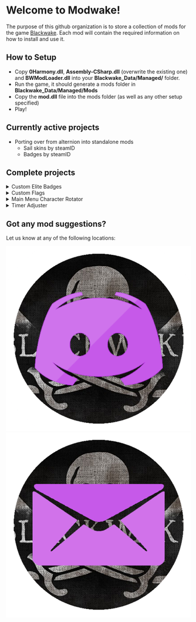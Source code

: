 <link href="custom.css" rel="stylesheet" type="text/css" />
<link rel="icon" href="Icons/webIcon.png">

# Welcome to Modwake!

The purpose of this github organization is to store a collection of mods for the game [Blackwake](http://www.blackwake.com/). Each mod will contain the required information on how to install and use it.


## How to Setup

- Copy **0Harmony.dll**, **Assembly-CSharp.dll** (overwrite the existing one) and **BWModLoader.dll** into your **Blackwake_Data/Managed/** folder.
- Run the game, it should generate a mods folder in **Blackwake_Data/Managed/Mods**
- Copy the **mod.dll** file into the mods folder (as well as any other setup specified)
- Play!

## Currently active projects

- Porting over from alternion into standalone mods
   - Sail skins by steamID
   - Badges by steamID

## Complete projects

<details class="project">
	<summary>Custom Elite Badges</summary>
		<div style="display:inline-block;">
			<a href="https://github.com/Modwake/customEliteBadges" target="_blank">Link to Repo</a>
			<a href="https://github.com/Modwake/customEliteBadges/releases/latest/" target="_blank"><img src="Icons\linkBtn.png" alt="Latest release" class="linkBtn"></a>
		</div>
		<div>
			Allows custom elite badges based on level.
		</div>
</details>

<details class="project">
	<summary>Custom Flags</summary>
		<div style="display:inline-block;">
			<a href="https://github.com/Modwake/customFlags" target="_blank">Link to Repo</a>
			<a href="https://github.com/Modwake/customFlags/releases/latest" target="_blank"><img src="Icons\linkBtn.png" alt="Latest release" class="linkBtn"></a>
		</div>
		<div>
			Allows you to set a custom flag for yourself and others.
		</div>
</details>

<details class="project">
	<summary>Main Menu Character Rotator</summary>
		<div style="display:inline-block;">
			<a href="https://github.com/Modwake/MainMenuCharacterRotator" target="_blank">Link to Repo</a>
			<a href="https://github.com/Modwake/MainMenuCharacterRotator/releases/latest/" target="_blank"><img src="Icons\linkBtn.png" alt="Latest release" class="linkBtn"></a>
		</div>
		<div>
			Lets you rotate the character in the main menu.
		</div>
</details>

<details class="project">
	<summary>Timer Adjuster</summary>
		<div style="display:inline-block;">
			<a href="https://github.com/Modwake/Timer-Adjuster" target="_blank">Link to Repo</a>
			<a href="https://github.com/Modwake/Timer-Adjuster/releases/latest/" target="_blank"><img src="Icons\linkBtn.png" alt="Latest release" class="linkBtn"></a>
		</div>
		<div>
			Allows the timer to be moved on the screen.
		</div>
</details>

## Got any mod suggestions?

Let us know at any of the following locations:

<a href="https://discord.gg/edrmYUN" target="_blank"><img src="Icons\discord.png" alt="Discord" class="icon"></a>
<a href="mailto:modwake@gmail.com" target="_blank"><img src="Icons\email.png" alt="Email" class="icon"></a>

